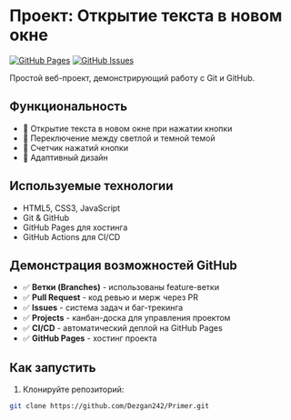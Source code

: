 # Проект: Открытие текста в новом окне

[![GitHub Pages](https://img.shields.io/badge/GitHub%20Pages-Live-success)](https://dezgan242.github.io/Primer/)
[![GitHub Issues](https://img.shields.io/github/issues/Dezgan242/Primer)](https://github.com/Dezgan242/Primer/issues)

Простой веб-проект, демонстрирующий работу с Git и GitHub.

## Функциональность

- 📌 Открытие текста в новом окне при нажатии кнопки
- 🌙 Переключение между светлой и темной темой
- 🔢 Счетчик нажатий кнопки
- 📱 Адаптивный дизайн

## Используемые технологии

- HTML5, CSS3, JavaScript
- Git & GitHub
- GitHub Pages для хостинга
- GitHub Actions для CI/CD

## Демонстрация возможностей GitHub

- ✅ **Ветки (Branches)** - использованы feature-ветки
- ✅ **Pull Request** - код ревью и мерж через PR
- ✅ **Issues** - система задач и баг-трекинга  
- ✅ **Projects** - канбан-доска для управления проектом
- ✅ **CI/CD** - автоматический деплой на GitHub Pages
- ✅ **GitHub Pages** - хостинг проекта

## Как запустить

1. Клонируйте репозиторий:
```bash
git clone https://github.com/Dezgan242/Primer.git
